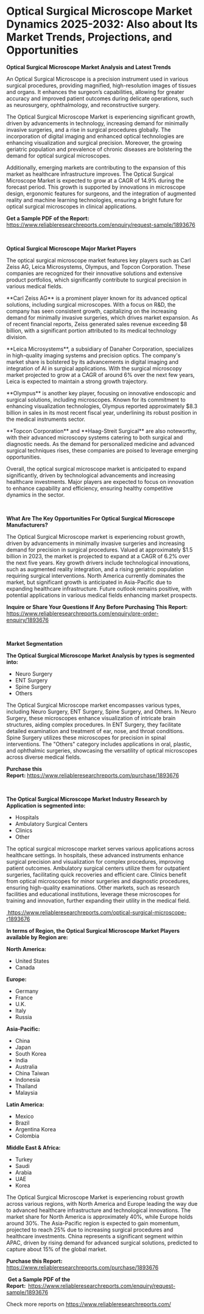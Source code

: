 <p><h1>Optical Surgical Microscope Market Dynamics 2025-2032: Also about Its Market Trends, Projections, and Opportunities</h1></p><p><strong>Optical Surgical Microscope Market Analysis and Latest Trends</strong></p>
<p><p>An Optical Surgical Microscope is a precision instrument used in various surgical procedures, providing magnified, high-resolution images of tissues and organs. It enhances the surgeon’s capabilities, allowing for greater accuracy and improved patient outcomes during delicate operations, such as neurosurgery, ophthalmology, and reconstructive surgery.</p><p>The Optical Surgical Microscope Market is experiencing significant growth, driven by advancements in technology, increasing demand for minimally invasive surgeries, and a rise in surgical procedures globally. The incorporation of digital imaging and enhanced optical technologies are enhancing visualization and surgical precision. Moreover, the growing geriatric population and prevalence of chronic diseases are bolstering the demand for optical surgical microscopes.</p><p>Additionally, emerging markets are contributing to the expansion of this market as healthcare infrastructure improves. The Optical Surgical Microscope Market is expected to grow at a CAGR of 14.9% during the forecast period. This growth is supported by innovations in microscope design, ergonomic features for surgeons, and the integration of augmented reality and machine learning technologies, ensuring a bright future for optical surgical microscopes in clinical applications.</p></p>
<p><strong>Get a Sample PDF of the Report:&nbsp;</strong> <a href="https://www.reliableresearchreports.com/enquiry/request-sample/1893676?utm_campaign=2745&utm_medium=2&utm_source=Github&utm_content=ia&utm_term=05032025&utm_id=optical-surgical-microscope">https://www.reliableresearchreports.com/enquiry/request-sample/1893676</a></p>
<p>&nbsp;</p>
<p><strong>Optical Surgical Microscope Major Market Players</strong></p>
<p><p>The optical surgical microscope market features key players such as Carl Zeiss AG, Leica Microsystems, Olympus, and Topcon Corporation. These companies are recognized for their innovative solutions and extensive product portfolios, which significantly contribute to surgical precision in various medical fields.</p><p>**Carl Zeiss AG** is a prominent player known for its advanced optical solutions, including surgical microscopes. With a focus on R&D, the company has seen consistent growth, capitalizing on the increasing demand for minimally invasive surgeries, which drives market expansion. As of recent financial reports, Zeiss generated sales revenue exceeding $8 billion, with a significant portion attributed to its medical technology division.</p><p>**Leica Microsystems**, a subsidiary of Danaher Corporation, specializes in high-quality imaging systems and precision optics. The company's market share is bolstered by its advancements in digital imaging and integration of AI in surgical applications. With the surgical microscopy market projected to grow at a CAGR of around 6% over the next few years, Leica is expected to maintain a strong growth trajectory.</p><p>**Olympus** is another key player, focusing on innovative endoscopic and surgical solutions, including microscopes. Known for its commitment to enhancing visualization technologies, Olympus reported approximately $8.3 billion in sales in its most recent fiscal year, underlining its robust position in the medical instruments sector.</p><p>**Topcon Corporation** and **Haag-Streit Surgical** are also noteworthy, with their advanced microscopy systems catering to both surgical and diagnostic needs. As the demand for personalized medicine and advanced surgical techniques rises, these companies are poised to leverage emerging opportunities.</p><p>Overall, the optical surgical microscope market is anticipated to expand significantly, driven by technological advancements and increasing healthcare investments. Major players are expected to focus on innovation to enhance capability and efficiency, ensuring healthy competitive dynamics in the sector.</p></p>
<p>&nbsp;</p>
<p><strong>What Are The Key Opportunities For Optical Surgical Microscope Manufacturers?</strong></p>
<p><p>The Optical Surgical Microscope market is experiencing robust growth, driven by advancements in minimally invasive surgeries and increasing demand for precision in surgical procedures. Valued at approximately $1.5 billion in 2023, the market is projected to expand at a CAGR of 6.2% over the next five years. Key growth drivers include technological innovations, such as augmented reality integration, and a rising geriatric population requiring surgical interventions. North America currently dominates the market, but significant growth is anticipated in Asia-Pacific due to expanding healthcare infrastructure. Future outlook remains positive, with potential applications in various medical fields enhancing market prospects.</p></p>
<p><strong>Inquire or Share Your Questions If Any Before Purchasing This Report:</strong> <a href="https://www.reliableresearchreports.com/enquiry/pre-order-enquiry/1893676?utm_campaign=2745&utm_medium=2&utm_source=Github&utm_content=ia&utm_term=05032025&utm_id=optical-surgical-microscope">https://www.reliableresearchreports.com/enquiry/pre-order-enquiry/1893676</a></p>
<p>&nbsp;</p>
<p><strong>Market Segmentation</strong></p>
<p><strong>The Optical Surgical Microscope Market Analysis by types is segmented into:</strong></p>
<p><ul><li>Neuro Surgery</li><li>ENT Surgery</li><li>Spine Surgery</li><li>Others</li></ul></p>
<p><p>The Optical Surgical Microscope market encompasses various types, including Neuro Surgery, ENT Surgery, Spine Surgery, and Others. In Neuro Surgery, these microscopes enhance visualization of intricate brain structures, aiding complex procedures. In ENT Surgery, they facilitate detailed examination and treatment of ear, nose, and throat conditions. Spine Surgery utilizes these microscopes for precision in spinal interventions. The "Others" category includes applications in oral, plastic, and ophthalmic surgeries, showcasing the versatility of optical microscopes across diverse medical fields.</p></p>
<p><strong>Purchase this Report:&nbsp;</strong><a href="https://www.reliableresearchreports.com/purchase/1893676?utm_campaign=2745&utm_medium=2&utm_source=Github&utm_content=ia&utm_term=05032025&utm_id=optical-surgical-microscope">https://www.reliableresearchreports.com/purchase/1893676</a></p>
<p>&nbsp;</p>
<p><strong>The Optical Surgical Microscope Market Industry Research by Application is segmented into:</strong></p>
<p><ul><li>Hospitals</li><li>Ambulatory Surgical Centers</li><li>Clinics</li><li>Other</li></ul></p>
<p><p>The optical surgical microscope market serves various applications across healthcare settings. In hospitals, these advanced instruments enhance surgical precision and visualization for complex procedures, improving patient outcomes. Ambulatory surgical centers utilize them for outpatient surgeries, facilitating quick recoveries and efficient care. Clinics benefit from optical microscopes for minor surgeries and diagnostic procedures, ensuring high-quality examinations. Other markets, such as research facilities and educational institutions, leverage these microscopes for training and innovation, further expanding their utility in the medical field.</p></p>
<p><a href="https://www.reliableresearchreports.com/optical-surgical-microscope-r1893676?utm_campaign=2745&utm_medium=2&utm_source=Github&utm_content=ia&utm_term=05032025&utm_id=optical-surgical-microscope">&nbsp;https://www.reliableresearchreports.com/optical-surgical-microscope-r1893676</a></p>
<p><strong>In terms of Region, the Optical Surgical Microscope Market Players available by Region are:</strong></p>
<p>
    <p> <strong> North America: </strong>
        <ul>
            <li>United States</li>
            <li>Canada</li>
        </ul>
        </p> 
    <p> <strong> Europe: </strong>
        <ul>
            <li>Germany</li>
            <li>France</li>
            <li>U.K.</li>
            <li>Italy</li>
            <li>Russia</li>
        </ul>
        </p> 
    <p> <strong> Asia-Pacific: </strong>
        <ul>
            <li>China</li>
            <li>Japan</li>
            <li>South Korea</li>
            <li>India</li>
            <li>Australia</li>
            <li>China Taiwan</li>
            <li>Indonesia</li>
            <li>Thailand</li>
            <li>Malaysia</li>
        </ul>
        </p> 
    <p> <strong> Latin America: </strong>
        <ul>
            <li>Mexico</li>
            <li>Brazil</li>
            <li>Argentina Korea</li>
            <li>Colombia</li>
        </ul>
        </p> 
    <p> <strong> Middle East & Africa: </strong>
        <ul>
            <li>Turkey</li>
            <li>Saudi</li>
            <li>Arabia</li>
            <li>UAE</li>
            <li>Korea</li>
        </ul>
    </p>
    </p>
<p><p>The Optical Surgical Microscope Market is experiencing robust growth across various regions, with North America and Europe leading the way due to advanced healthcare infrastructure and technological innovations. The market share for North America is approximately 40%, while Europe holds around 30%. The Asia-Pacific region is expected to gain momentum, projected to reach 25% due to increasing surgical procedures and healthcare investments. China represents a significant segment within APAC, driven by rising demand for advanced surgical solutions, predicted to capture about 15% of the global market.</p></p>
<p><strong>Purchase this Report: </strong><a href="https://www.reliableresearchreports.com/purchase/1893676?utm_campaign=2745&utm_medium=2&utm_source=Github&utm_content=ia&utm_term=05032025&utm_id=optical-surgical-microscope">https://www.reliableresearchreports.com/purchase/1893676</a></p>
<p>&nbsp;<strong>Get a Sample PDF of the Report:&nbsp;&nbsp;</strong><a href="https://www.reliableresearchreports.com/enquiry/request-sample/1893676?utm_campaign=2745&utm_medium=2&utm_source=Github&utm_content=ia&utm_term=05032025&utm_id=optical-surgical-microscope">https://www.reliableresearchreports.com/enquiry/request-sample/1893676</a></p>
<p><strong></strong></p>
<p>Check more reports on <a href="https://www.reliableresearchreports.com/?utm_campaign=2745&utm_medium=2&utm_source=Github&utm_content=ia&utm_term=05032025&utm_id=optical-surgical-microscope">https://www.reliableresearchreports.com/</a></p>